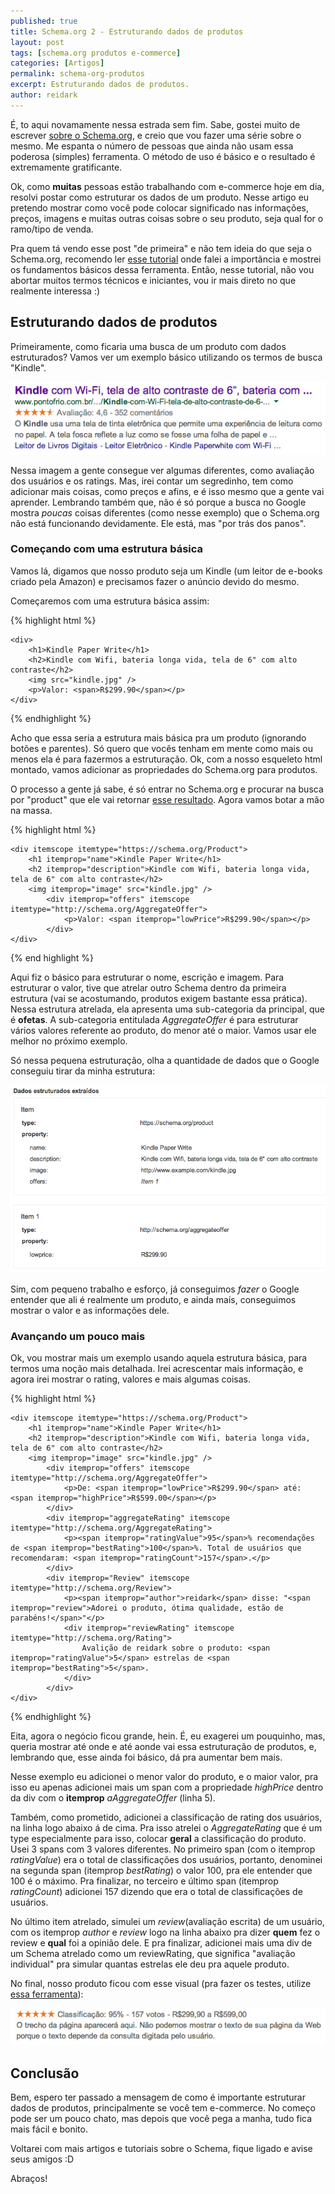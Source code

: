 ```yaml
---
published: true
title: Schema.org 2 - Estruturando dados de produtos
layout: post
tags: [schema.org produtos e-commerce]
categories: [Artigos]
permalink: schema-org-produtos
excerpt: Estruturando dados de produtos.
author: reidark
---
```

É, to aqui novamamente nessa estrada sem fim. Sabe, gostei muito de escrever [sobre o Schema.org](http://reidark.github.io/schema-org-apenas-use/), e creio que vou fazer uma série sobre o mesmo. Me espanta o número de pessoas que ainda não usam essa poderosa (simples) ferramenta. O método de uso é básico e o resultado é extremamente gratificante.

Ok, como **muitas** pessoas estão trabalhando com e-commerce hoje em dia, resolvi postar como estruturar os dados de um produto. Nesse artigo eu pretendo mostrar como você pode colocar significado nas informações, preços, imagens e muitas outras coisas sobre o seu produto, seja qual for o ramo/tipo de venda.

Pra quem tá vendo esse post "de primeira" e não tem ideia do que seja o Schema.org, recomendo ler [esse tutorial](http://reidark.github.io/schema-org-apenas-use/) onde falei a importãncia e mostrei os fundamentos básicos dessa ferramenta. Então, nesse tutorial, não vou abortar muitos termos técnicos e iniciantes, vou ir mais direto no que realmente interessa :)

## Estruturando dados de produtos

Primeiramente, como ficaria uma busca de um produto com dados estruturados? Vamos ver um exemplo básico utilizando os termos de busca "Kindle".

![Schema.org - Produtos](../assets/img/schema-org-produto.png "Schema.org - Produtos")

Nessa imagem a gente consegue ver algumas diferentes, como avaliação dos usuários e os ratings. Mas, irei contar um segredinho, tem como adicionar mais coisas, como preços e afins, e é isso mesmo que a gente vai aprender. Lembrando também que, não é só porque a busca no Google mostra *poucas* coisas diferentes (como nesse exemplo) que o Schema.org não está funcionando devidamente. Ele está, mas "por trás dos panos".

### Começando com uma estrutura básica

Vamos lá, digamos que nosso produto seja um Kindle (um leitor de e-books criado pela Amazon) e precisamos fazer o anúncio devido do mesmo.

Começaremos com uma estrutura básica assim:

{% highlight html %}

    <div>
        <h1>Kindle Paper Write</h1>
        <h2>Kindle com Wifi, bateria longa vida, tela de 6" com alto contraste</h2>
        <img src="kindle.jpg" />
        <p>Valor: <span>R$299.90</span></p>
    </div>

{% endhighlight %}

Acho que essa seria a estrutura mais básica pra um produto (ignorando botões e parentes). Só quero que vocês tenham em mente como mais ou menos ela é para fazermos a estruturação. Ok, com a nosso esqueleto html montado, vamos adicionar as propriedades do Schema.org para produtos.

O processo a gente já sabe, é só entrar no Schema.org e procurar na busca por "product" que ele vai retornar [esse resultado](https://schema.org/Product). Agora vamos botar a mão na massa.

{% highlight html %}

    <div itemscope itemtype="https://schema.org/Product">
        <h1 itemprop="name">Kindle Paper Write</h1>
        <h2 itemprop="description">Kindle com Wifi, bateria longa vida, tela de 6" com alto contraste</h2>
        <img itemprop="image" src="kindle.jpg" />
            <div itemprop="offers" itemscope itemtype="http://schema.org/AggregateOffer">
                <p>Valor: <span itemprop="lowPrice">R$299.90</span></p>
            </div>
    </div>

{% end highlight %}

Aqui fiz o básico para estruturar o nome, escrição e imagem. Para estruturar o valor, tive que atrelar outro Schema dentro da primeira estrutura (vai se acostumando, produtos exigem bastante essa prática). Nessa estrutura atrelada, ela apresenta uma sub-categoria da principal, que é **ofetas**. A sub-categoria entitulada *AggregateOffer* é para estruturar vários valores referente ao produto, do menor até o maior. Vamos usar ele melhor no próximo exemplo.

Só nessa pequena estruturação, olha a quantidade de dados que o Google conseguiu tirar da minha estrutura:

![Schema.org - Estruturando dados de Produtos](../assets/img/schema-org-produto-exemplo.png "Schema.org - Estruturando dados de Produtos")

Sim, com pequeno trabalho e esforço, já conseguimos *fazer* o Google entender que ali é realmente um produto, e ainda mais, conseguimos mostrar o valor e as informações dele.

### Avançando um pouco mais

Ok, vou mostrar mais um exemplo usando aquela estrutura básica, para termos uma noção mais detalhada. Irei acrescentar mais informação, e agora irei mostrar o rating, valores e mais algumas coisas.

{% highlight html %}

    <div itemscope itemtype="https://schema.org/Product">
        <h1 itemprop="name">Kindle Paper Write</h1>
        <h2 itemprop="description">Kindle com Wifi, bateria longa vida, tela de 6" com alto contraste</h2>
        <img itemprop="image" src="kindle.jpg" />
            <div itemprop="offers" itemscope itemtype="http://schema.org/AggregateOffer">
                <p>De: <span itemprop="lowPrice">R$299.90</span> até: <span itemprop="highPrice">R$599.00</span></p>
            </div>
            <div itemprop="aggregateRating" itemscope itemtype="http://schema.org/AggregateRating">
                <p><span itemprop="ratingValue">95</span>% recomendações de <span itemprop="bestRating">100</span>%. Total de usuários que recomendaram: <span itemprop="ratingCount">157</span>.</p>
            </div>
            <div itemprop="Review" itemscope itemtype="http://schema.org/Review">
                <p><span itemprop="author">reidark</span> disse: "<span itemprop="review">Adorei o produto, ótima qualidade, estão de parabéns!</span>"</p>
                <div itemprop="reviewRating" itemscope itemtype="http://schema.org/Rating">
                    Avalição de reidark sobre o produto: <span itemprop="ratingValue">5</span> estrelas de <span itemprop="bestRating">5</span>.
                </div>
            </div>
    </div>

{% endhighlight %}

Eita, agora o negócio ficou grande, hein. É, eu exagerei um pouquinho, mas, queria mostrar até onde e até aonde vai essa estruturação de produtos, e, lembrando que, esse ainda foi básico, dá pra aumentar bem mais.

Nesse exemplo eu adicionei o menor valor do produto, e o maior valor, pra isso eu apenas adicionei mais um span com a propriedade *highPrice* dentro da div com o **itemprop** *aAggregateOffer* (linha 5).

Também, como prometido, adicionei a classificação de rating dos usuários, na linha logo abaixo á de cima. Pra isso atrelei o *AggregateRating* que é um type especialmente para isso, colocar **geral** a classificação do produto. Usei 3 spans com 3 valores diferentes. No primeiro span (com o itemprop *ratingValue*) era o total de classificações dos usuários, portanto, denominei na segunda span (itemprop *bestRating*) o valor 100, pra ele entender que 100 é o máximo. Pra finalizar, no terceiro e último span (itemprop *ratingCount*) adicionei 157 dizendo que era o total de classificações de usuários.

No último item atrelado, simulei um *review*(avaliação escrita) de um usuário, com os itemprop *author* e *review* logo na linha abaixo pra dizer **quem** fez o review e **qual** foi a opinião dele. E pra finalizar, adicionei mais uma div de um Schema atrelado como um reviewRating, que significa "avaliação individual" pra simular quantas estrelas ele deu pra aquele produto.

No final, nosso produto ficou com esse visual (pra fazer os testes, utilize [essa ferramenta](http://www.google.com/webmasters/tools/richsnippets)):

![Schema.org - Produto Estrutura final](../assets/img/schema-org-produto-final.png "Schema.org - Produto Estrutura final")

## Conclusão

Bem, espero ter passado a mensagem de como é importante estruturar dados de produtos, principalmente se você tem e-commerce. No começo pode ser um pouco chato, mas depois que você pega a manha, tudo fica mais fácil e bonito.

Voltarei com mais artigos e tutoriais sobre o Schema, fique ligado e avise seus amigos :D

Abraços! 